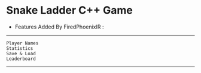 # Snake Ladder C++ Game
* Features Added By FiredPhoenixIR :
---
    Player Names
    Statistics
    Save & Load
    Leaderboard
---
